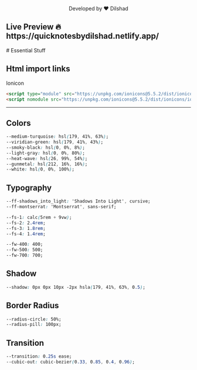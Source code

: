 <p align="center">
  Developed by ❤ Dilshad
</p>  
<h2>Live Preview 🔥 https://quicknotesbydilshad.netlify.app/</h2>
# Essential Stuff

## Html import links

Ionicon

``` html
<script type="module" src="https://unpkg.com/ionicons@5.5.2/dist/ionicons/ionicons.esm.js"></script>
<script nomodule src="https://unpkg.com/ionicons@5.5.2/dist/ionicons/ionicons.js"></script>
```

---

## Colors

``` css
--medium-turquoise: hsl(179, 41%, 63%);
--viridian-green: hsl(179, 41%, 43%);
--smoky-black: hsl(0, 0%, 8%);
--light-gray: hsl(0, 0%, 80%);
--heat-wave: hsl(26, 99%, 54%);
--gunmetal: hsl(212, 16%, 16%);
--white: hsl(0, 0%, 100%);
```

## Typography

``` css
--ff-shadows_into_light: 'Shadows Into Light', cursive;
--ff-montserrat: 'Montserrat', sans-serif;

--fs-1: calc(5rem + 9vw);
--fs-2: 2.4rem;
--fs-3: 1.8rem;
--fs-4: 1.4rem;

--fw-400: 400;
--fw-500: 500;
--fw-700: 700;
```

## Shadow

``` css
--shadow: 0px 0px 10px -2px hsla(179, 41%, 63%, 0.5);
```

## Border Radius

``` css
--radius-circle: 50%;
--radius-pill: 100px;
```

## Transition

``` css
--transition: 0.25s ease;
--cubic-out: cubic-bezier(0.33, 0.85, 0.4, 0.96);
```
